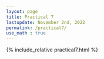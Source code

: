 ```yaml
---
layout: page
title: Practical 7
lastupdate: November 2nd, 2022
permalink: /practical7/
use_math : true
---
```

  
  {% include_relative practical7.html %}
